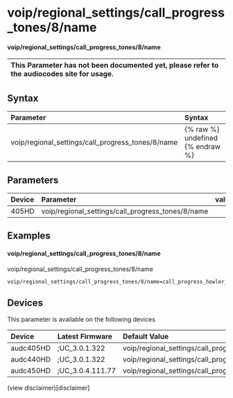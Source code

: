 ﻿---
description: voip/regional_settings/call_progress_tones/8/name
search: false
---

# voip/regional_settings/call_progress_tones/8/name

#### voip/regional_settings/call_progress_tones/8/name


| This Parameter has not been documented yet, please refer to the audiocodes site for usage.  |
| :--- |

## Syntax
| Parameter | Syntax |
| :--- | :--- |
|voip/regional_settings/call_progress_tones/8/name | {% raw %} undefined {% endraw %} |

## Parameters
|Device|Parameter|value|Description|
|:---|:---|:---|:---|
| 405HD | voip/regional_settings/call_progress_tones/8/name |  |  |

## Examples
#### voip/regional_settings/call_progress_tones/8/name

voip/regional_settings/call_progress_tones/8/name

```
voip/regional_settings/call_progress_tones/8/name=call_progress_howler_tone
```

## Devices
This parameter is available on the following devices

| Device | Latest Firmware | Default Value |
|:---|:---|:---|
| audc405HD | ;UC_3.0.1.322 | voip/regional_settings/call_progress_tones/8/name=call_progress_howler_tone 
| audc440HD | ;UC_3.0.1.322 | voip/regional_settings/call_progress_tones/8/name=call_progress_howler_tone 
| audc450HD | ;UC_3.0.4.111.77 | voip/regional_settings/call_progress_tones/8/name=call_progress_howler_tone 

(view disclaimer)[disclaimer]

